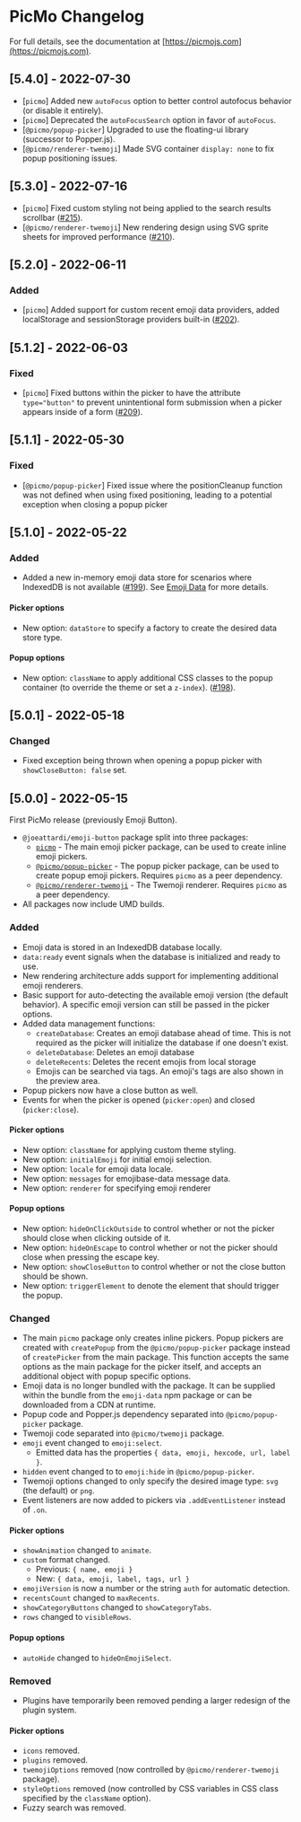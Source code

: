 # PicMo Changelog

For full details, see the documentation at [https://picmojs.com](https://picmojs.com).

## [5.4.0] - 2022-07-30

- [`picmo`] Added new `autoFocus` option to better control autofocus behavior (or disable it entirely).
- [`picmo`] Deprecated the `autoFocusSearch` option in favor of `autoFocus`.
- [`@picmo/popup-picker`] Upgraded to use the floating-ui library (successor to Popper.js).
- [`@picmo/renderer-twemoji`] Made SVG container `display: none` to fix popup positioning issues.

## [5.3.0] - 2022-07-16

- [`picmo`] Fixed custom styling not being applied to the search results scrollbar ([#215](https://github.com/joeattardi/picmo/issues/215)).
- [`@picmo/renderer-twemoji`] New rendering design using SVG sprite sheets for improved performance ([#210](https://github.com/joeattardi/picmo/issues/210)).

## [5.2.0] - 2022-06-11

### Added

- [`picmo`] Added support for custom recent emoji data providers, added localStorage and sessionStorage providers built-in ([#202](https://github.com/joeattardi/picmo/issues/202)).

## [5.1.2] - 2022-06-03

### Fixed

- [`picmo`] Fixed buttons within the picker to have the attribute `type="button"` to prevent unintentional form submission when a picker appears inside of a form ([#209](https://github.com/joeattardi/picmo/issues/209)).

## [5.1.1] - 2022-05-30

### Fixed

- [`@picmo/popup-picker`] Fixed issue where the positionCleanup function was not defined when using fixed positioning, leading to a potential exception when closing a popup picker

## [5.1.0] - 2022-05-22

### Added

- Added a new in-memory emoji data store for scenarios where IndexedDB is not available ([#199](https://github.com/joeattardi/picmo/issues/199)). See [Emoji Data](https://picmojs.com/docs/usage/emoji-data) for more details.

#### Picker options

- New option: `dataStore` to specify a factory to create the desired data store type.

#### Popup options

- New option: `className` to apply additional CSS classes to the popup container (to override the theme or set a `z-index`). ([#198](https://github.com/joeattardi/picmo/issues/198)).

## [5.0.1] - 2022-05-18

### Changed

- Fixed exception being thrown when opening a popup picker with `showCloseButton: false` set.

## [5.0.0] - 2022-05-15

First PicMo release (previously Emoji Button).

- `@joeattardi/emoji-button` package split into three packages:
  - [`picmo`](./packages/picmo) - The main emoji picker package, can be used to create inline emoji pickers.
  - [`@picmo/popup-picker`](./packages/popup-picker) - The popup picker package, can be used to create popup emoji pickers. Requires `picmo` as a peer dependency.
  - [`@picmo/renderer-twemoji`](/.packages/renderer-twemoji) - The Twemoji renderer. Requires `picmo` as a peer dependency.
- All packages now include UMD builds.

### Added

- Emoji data is stored in an IndexedDB database locally.
- `data:ready` event signals when the database is initialized and ready to use.
- New rendering architecture adds support for implementing additional emoji renderers.
- Basic support for auto-detecting the available emoji version (the default behavior). A specific emoji version can still be passed in the picker options.
- Added data management functions:
  - `createDatabase`: Creates an emoji database ahead of time. This is not required as the picker will initialize the database if one doesn't exist.
  - `deleteDatabase`: Deletes an emoji database
  - `deleteRecents`: Deletes the recent emojis from local storage
  - Emojis can be searched via tags. An emoji's tags are also shown in the preview area.
- Popup pickers now have a close button as well.
- Events for when the picker is opened (`picker:open`) and closed (`picker:close`).

#### Picker options

- New option: `className` for applying custom theme styling.
- New option: `initialEmoji` for initial emoji selection.
- New option: `locale` for emoji data locale.
- New option: `messages` for emojibase-data message data.
- New option: `renderer` for specifying emoji renderer

#### Popup options

- New option: `hideOnClickOutside` to control whether or not the picker should close when clicking outside of it.
- New option: `hideOnEscape` to control whether or not the picker should close when pressing the escape key.
- New option: `showCloseButton` to control whether or not the close button should be shown.
- New option: `triggerElement` to denote the element that should trigger the popup.

### Changed

- The main `picmo` package only creates inline pickers. Popup pickers are created with `createPopup` from the `@picmo/popup-picker` package instead of `createPicker` from the main package. This function accepts the same options as the main package for the picker itself, and accepts an additional object with popup specific options.
- Emoji data is no longer bundled with the package. It can be supplied within the bundle
  from the `emoji-data` npm package or can be downloaded from a CDN at runtime.
- Popup code and Popper.js dependency separated into `@picmo/popup-picker` package.
- Twemoji code separated into `@picmo/twemoji` package.
- `emoji` event changed to `emoji:select`.
  - Emitted data has the properties `{ data, emoji, hexcode, url, label }`.
- `hidden` event changed to to `emoji:hide` in `@picmo/popup-picker`.
- Twemoji options changed to only specify the desired image type: `svg` (the default) or `png`.
- Event listeners are now added to pickers via `.addEventListener` instead of `.on`.

#### Picker options

- `showAnimation` changed to `animate`.
- `custom` format changed.
  - Previous: `{ name, emoji }`
  - New: `{ data, emoji, label, tags, url }`
- `emojiVersion` is now a number or the string `auth` for automatic detection.
- `recentsCount` changed to `maxRecents`.
- `showCategoryButtons` changed to `showCategoryTabs`.
- `rows` changed to `visibleRows`.

#### Popup options

- `autoHide` changed to `hideOnEmojiSelect`.

### Removed

- Plugins have temporarily been removed pending a larger redesign of the plugin system.

#### Picker options

- `icons` removed.
- `plugins` removed.
- `twemojiOptions` removed (now controlled by `@picmo/renderer-twemoji` package).
- `styleOptions` removed (now controlled by CSS variables in CSS class specified by the `className` option).
- Fuzzy search was removed.
